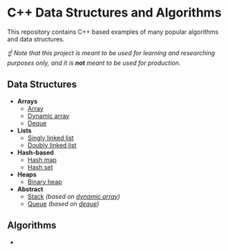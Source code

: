 # C++ Data Structures and Algorithms

This repository contains C++ based examples of many popular algorithms and data structures.

_☝ Note that this project is meant to be used for learning and researching purposes only, and it is **not** meant to be used for production._

## Data Structures

- **Arrays**
  - [Array](data_structures/array)
  - [Dynamic array](data_structures/dynamic_array)
  - [Deque](data_structures/deque)
- **Lists**
  - [Singly linked list](data_structures/singly_linked_list)
  - [Doubly linked list](data_structures/doubly_linked_list)
- **Hash-based**
  - [Hash map](data_structures/hash_map)
  - [Hash set](data_structures/hash_set)
- **Heaps**
  - [Binary heap](data_structures/binary_heap)
- **Abstract**
  - [Stack](data_structures/stack) _(based on [dynamic array](data_structures/dynamic_array))_
  - [Queue](data_structures/queue) _(based on [deque](data_structures/deque))_

## Algorithms

-
